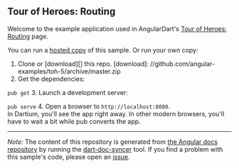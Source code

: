 

## Tour of Heroes: Routing

Welcome to the example application used in AngularDart's
[Tour of Heroes: Routing](https://webdev.dartlang.org/angular/tutorial/toh-pt5.html) page.

You can run a [hosted copy](http://angular-examples.github.io/toh-5) of this sample. Or run your own copy:

1. Clone or [download][] this repo.
   [download]: //github.com/angular-examples/toh-5/archive/master.zip
2. Get the dependencies:

  `pub get`
3. Launch a development server:

  `pub serve`
4. Open a browser to `http://localhost:8080`.<br/>
  In Dartium, you'll see the app right away. In other modern browsers,
  you'll have to wait a bit while pub converts the app.



-------------------------------------------------------

*Note:* The content of this repository is generated from
[the Angular docs repository](//github.com/dart-lang/site-webdev/tree/master/public/docs/_examples/toh-5/dart) by running the
[dart-doc-syncer](//github.com/angular/dart-doc-syncer) tool.
If you find a problem with this sample's code, please open an
[issue](//github.com/dart-lang/site-webdev/issues/new?labels=example&title=%5BAngular%5D%5Bexample%5D%20tutorial/toh-5%3A%20).
